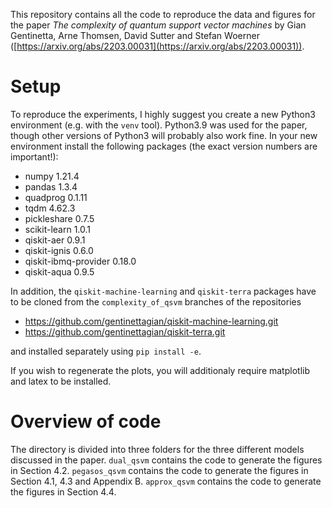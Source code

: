 This repository contains all the code to reproduce the data and figures for the paper _The complexity of quantum support vector machines_ by Gian Gentinetta, Arne Thomsen, David Sutter and Stefan Woerner ([https://arxiv.org/abs/2203.00031](https://arxiv.org/abs/2203.00031)).


Setup
=====
To reproduce the experiments, I highly suggest you create a new Python3 environment (e.g. with the `venv` tool). Python3.9 was used for the paper, though other versions of Python3 will probably also work fine. In your new environment install the following packages (the exact version numbers are important!):
* numpy 1.21.4
* pandas 1.3.4
* quadprog 0.1.11
* tqdm 4.62.3
* pickleshare 0.7.5
* scikit-learn 1.0.1
* qiskit-aer 0.9.1
* qiskit-ignis 0.6.0
* qiskit-ibmq-provider 0.18.0
* qiskit-aqua 0.9.5

In addition, the `qiskit-machine-learning` and `qiskit-terra` packages have to be cloned from the `complexity_of_qsvm` branches of the repositories

* https://github.com/gentinettagian/qiskit-machine-learning.git
* https://github.com/gentinettagian/qiskit-terra.git

and installed separately using `pip install -e`.

If you wish to regenerate the plots, you will additionaly require matplotlib and latex to be installed.



Overview of code
================
The directory is divided into three folders for the three different models discussed in the paper. `dual_qsvm` contains the code to generate the figures in Section 4.2. `pegasos_qsvm` contains the code to generate the figures in Section 4.1, 4.3 and Appendix B. `approx_qsvm` contains the code to generate the figures in Section 4.4.

